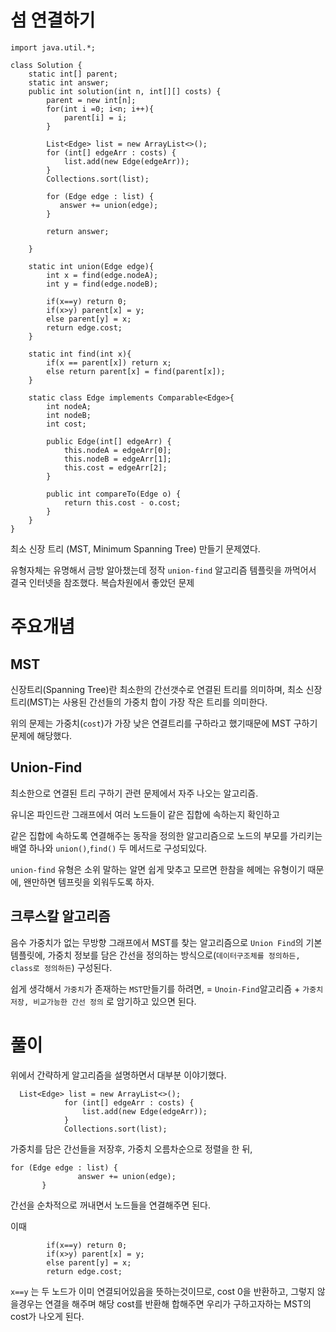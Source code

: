 # 섬 연결하기

    import java.util.*;
    
    class Solution {
        static int[] parent;
        static int answer;
        public int solution(int n, int[][] costs) {
            parent = new int[n];
            for(int i =0; i<n; i++){
                parent[i] = i;
            }
    
            List<Edge> list = new ArrayList<>();
            for (int[] edgeArr : costs) {
                list.add(new Edge(edgeArr));
            }
            Collections.sort(list);
    
            for (Edge edge : list) {
               answer += union(edge);
            }
    
            return answer;
            
        }
        
        static int union(Edge edge){
            int x = find(edge.nodeA);
            int y = find(edge.nodeB);
    
            if(x==y) return 0;
            if(x>y) parent[x] = y;
            else parent[y] = x;
            return edge.cost;
        }
    
        static int find(int x){
            if(x == parent[x]) return x;
            else return parent[x] = find(parent[x]);
        }
    
        static class Edge implements Comparable<Edge>{
            int nodeA;
            int nodeB;
            int cost;
    
            public Edge(int[] edgeArr) {
                this.nodeA = edgeArr[0];
                this.nodeB = edgeArr[1];
                this.cost = edgeArr[2];
            }
    
            public int compareTo(Edge o) {
                return this.cost - o.cost;
            }
        }
    }
    

최소 신장 트리 (MST, Minimum Spanning Tree) 만들기 문제였다.

유형자체는 유명해서 금방 알아챘는데 정작 `union-find` 알고리즘 템플릿을 까먹어서 결국 인터넷을 참조했다. 복습차원에서 좋았던 문제

# 주요개념

## MST

신장트리(Spanning Tree)란 최소한의 간선갯수로 연결된 트리를 의미하며, 최소 신장트리(MST)는 사용된 간선들의 가중치 합이 가장 작은 트리를 의미한다.

위의 문제는 가중치(`cost`)가 가장 낮은 연결트리를 구하라고 했기때문에 MST 구하기 문제에 해당했다.

## Union-Find

최소한으로 연결된 트리 구하기 관련 문제에서 자주 나오는 알고리즘.

유니온 파인드란 그래프에서 여러 노드들이 같은 집합에 속하는지 확인하고

같은 집합에 속하도록 연결해주는 동작을 정의한 알고리즘으로 노드의 부모를 가리키는 배열 하나와 `union()`,`find()` 두 메서드로 구성되있다.

`union-find` 유형은 소위 말하는 알면 쉽게 맞추고 모르면 한참을 헤메는 유형이기 때문에, 왠만하면 템프릿을 외워두도록 하자.

## 크루스칼 알고리즘

음수 가중치가 없는 무방향 그래프에서 MST를 찾는 알고리즘으로 `Union Find`의 기본 템플릿에, 가중치 정보를 담은 간선을 정의하는 방식으로(`데이터구조체를 정의하든, class로 정의하든`) 구성된다.

쉽게 생각해서 `가중치`가 존재하는 `MST`만들기를 하려면, 
= `Unoin-Find`알고리즘 + `가중치 저장, 비교가능한 간선 정의` 로 암기하고 있으면 된다.

# 풀이

위에서 간략하게 알고리즘을 설명하면서 대부분 이야기했다.

 
      List<Edge> list = new ArrayList<>();
                for (int[] edgeArr : costs) {
                    list.add(new Edge(edgeArr));
                }
                Collections.sort(list);
                
가중치를 담은 간선들을 저장후, 가중치 오름차순으로 정렬을 한 뒤,

    for (Edge edge : list) {
                   answer += union(edge);
           }

간선을 순차적으로 꺼내면서 노드들을 연결해주면 된다.           

이때 

            if(x==y) return 0;
            if(x>y) parent[x] = y;
            else parent[y] = x;
            return edge.cost;
            
`x==y` 는 두 노드가 이미 연결되어있음을 뜻하는것이므로, cost 0을 반환하고, 그렇지 않을경우는 연결을 해주며 해당 cost를 반환해 합해주면 우리가 구하고자하는 MST의 cost가 나오게 된다.
